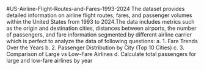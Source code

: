 #US-Airline-Flight-Routes-and-Fares-1993-2024
The dataset provides detailed information on airline flight routes, fares, and passenger volumes within the United States from 1993 to 2024.The data includes metrics such as the origin and destination cities, distances between airports, the number of passengers, and fare information segmented by different airline carrier which is perfect to analyze the data of following questions: 
a.  1. Fare Trends Over the Years
b. 2. Passenger Distribution by City (Top 10 Cities)
c.  3. Comparison of Large vs Low-Fare Airlines
d. Calculate total passengers for large and low-fare airlines by year
